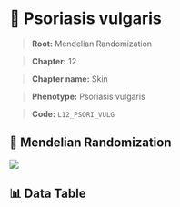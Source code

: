 # 🧪 Psoriasis vulgaris

> **Root:** Mendelian Randomization

> **Chapter:** 12  

> **Chapter name:** Skin

> **Phenotype:** Psoriasis vulgaris  

> **Code:** `L12_PSORI_VULG`

## 🧬 Mendelian Randomization  

<img src="/MR/Figures/Forward/L12_PSORI_VULG.png"/>

## 📊 Data Table

<CsvTableMRF src="/MR/Data/Forward/L12_PSORI_VULG.csv"/>
